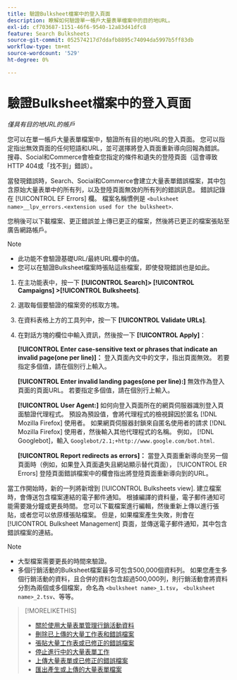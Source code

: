 ```yaml
---
title: 驗證Bulksheet檔案中的登入頁面
description: 瞭解如何驗證單一帳戶大量表單檔案中的目的地URL。
exl-id: cf703687-1151-46f6-9540-12a83d41dfc8
feature: Search Bulksheets
source-git-commit: 052574217d7ddafb8895c74094da5997b5ff83db
workflow-type: tm+mt
source-wordcount: '529'
ht-degree: 0%

---
```


# 驗證Bulksheet檔案中的登入頁面

*僅具有目的地URL的帳戶*

您可以在單一帳戶大量表單檔案中，驗證所有目的地URL的登入頁面。 您可以指定指出無效頁面的任何短語和URL，並可選擇將登入頁面重新導向回報為錯誤。 搜尋、Social和Commerce會檢查您指定的條件和遺失的登陸頁面（這會導致HTTP 404或「找不到」錯誤）。

當發現錯誤時，Search、Social和Commerce會建立大量表單錯誤檔案，其中包含原始大量表單中的所有列，以及登陸頁面無效的所有列的錯誤訊息。 錯誤記錄在 [!UICONTROL EF Errors] 欄。 檔案名稱慣例是 `<bulksheet name>__lpv_errors.<extension used for the bulksheet>`.

您稍後可以下載檔案、更正錯誤並上傳已更正的檔案，然後將已更正的檔案張貼至廣告網路帳戶。

>[!NOTE]
>
>* 此功能不會驗證基礎URL/最終URL欄中的值。
>* 您可以在驗證Bulksheet檔案時張貼這些檔案，即使發現錯誤也是如此。

1. 在主功能表中，按一下 **[!UICONTROL Search]> [!UICONTROL Campaigns] >[!UICONTROL Bulksheets]**.

1. 選取每個要驗證的檔案旁的核取方塊。

1. 在資料表格上方的工具列中，按一下 **[!UICONTROL Validate URLs]**.

1. 在對話方塊的欄位中輸入資訊，然後按一下 **[!UICONTROL Apply]**：

   **[!UICONTROL Enter case-sensitive text or phrases that indicate an invalid page(one per line)]：** 登入頁面內文中的文字，指出頁面無效。 若要指定多個值，請在個別行上輸入。

   **[!UICONTROL Enter invalid landing pages(one per line):]** 無效作為登入頁面的頁面URL。 若要指定多個值，請在個別行上輸入。

   **[!UICONTROL User Agent:]** 如何向登入頁面所在的網頁伺服器識別登入頁面驗證代理程式。 預設為預設值，會將代理程式的檢視歸因於匿名 [!DNL Mozilla Firefox] 使用者。 如果網頁伺服器封鎖來自匿名使用者的請求 [!DNL Mozilla Firefox] 使用者，然後輸入其他代理程式的名稱。 例如， [!DNL Googlebot]，輸入 `Googlebot/2.1;+http://www.google.com/bot.html`.

   **[!UICONTROL Report redirects as errors]：** 當登入頁面重新導向至另一個頁面時（例如，如果登入頁面遺失且網站顯示替代頁面）， [!UICONTROL ER Errors] 登陸頁面錯誤檔案中的欄會指出將登陸頁面重新導向到的URL。

當工作開始時，新的一列將新增到 [!UICONTROL Bulksheets view]. 建立檔案時，會傳送包含檔案連結的電子郵件通知。 根據編譯的資料量，電子郵件通知可能需要幾分鐘或更長時間。 您可以下載檔案進行編輯，然後重新上傳以進行張貼，或者您可以依原樣張貼檔案。 但是，如果檔案產生失敗，則會在 [!UICONTROL Bulksheet Management] 頁面，並傳送電子郵件通知，其中包含錯誤檔案的連結。

>[!NOTE]
>
>* 大型檔案需要更長的時間來驗證。
>* 多個行銷活動的Bulksheet檔案最多可包含500,000個資料列。 如果您產生多個行銷活動的資料，且合併的資料包含超過500,000列，則行銷活動會將資料分割為兩個或多個檔案，命名為 `<bulksheet name>_1.tsv`， `<bulksheet name>_2.tsv`、等等。

>[!MORELIKETHIS]
>
>* [關於使用大量表單管理行銷活動資料](bulksheet-about.md)
>* [刪除已上傳的大量工作表和錯誤檔案](bulksheet-delete.md)
>* [張貼大量工作表或已修正的錯誤檔案](bulksheet-post.md)
>* [停止進行中的大量表單工作](bulksheet-stop-job.md)
>* [上傳大量表單或已修正的錯誤檔案](bulksheet-upload.md)
>* [匯出產生或上傳的大量表單檔案](bulksheet-export.md)
